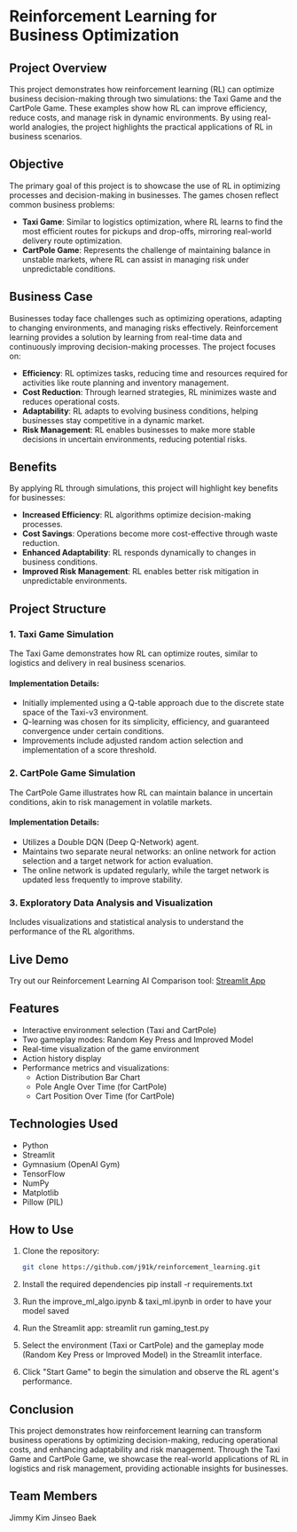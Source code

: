 # Reinforcement Learning for Business Optimization

## Project Overview

This project demonstrates how reinforcement learning (RL) can optimize business decision-making through two simulations: the Taxi Game and the CartPole Game. These examples show how RL can improve efficiency, reduce costs, and manage risk in dynamic environments. By using real-world analogies, the project highlights the practical applications of RL in business scenarios.

## Objective

The primary goal of this project is to showcase the use of RL in optimizing processes and decision-making in businesses. The games chosen reflect common business problems:

- **Taxi Game**: Similar to logistics optimization, where RL learns to find the most efficient routes for pickups and drop-offs, mirroring real-world delivery route optimization.
- **CartPole Game**: Represents the challenge of maintaining balance in unstable markets, where RL can assist in managing risk under unpredictable conditions.

## Business Case

Businesses today face challenges such as optimizing operations, adapting to changing environments, and managing risks effectively. Reinforcement learning provides a solution by learning from real-time data and continuously improving decision-making processes. The project focuses on:

- **Efficiency**: RL optimizes tasks, reducing time and resources required for activities like route planning and inventory management.
- **Cost Reduction**: Through learned strategies, RL minimizes waste and reduces operational costs.
- **Adaptability**: RL adapts to evolving business conditions, helping businesses stay competitive in a dynamic market.
- **Risk Management**: RL enables businesses to make more stable decisions in uncertain environments, reducing potential risks.

## Benefits

By applying RL through simulations, this project will highlight key benefits for businesses:

- **Increased Efficiency**: RL algorithms optimize decision-making processes.
- **Cost Savings**: Operations become more cost-effective through waste reduction.
- **Enhanced Adaptability**: RL responds dynamically to changes in business conditions.
- **Improved Risk Management**: RL enables better risk mitigation in unpredictable environments.

## Project Structure

### 1. Taxi Game Simulation

The Taxi Game demonstrates how RL can optimize routes, similar to logistics and delivery in real business scenarios.

#### Implementation Details:
- Initially implemented using a Q-table approach due to the discrete state space of the Taxi-v3 environment.
- Q-learning was chosen for its simplicity, efficiency, and guaranteed convergence under certain conditions.
- Improvements include adjusted random action selection and implementation of a score threshold.

### 2. CartPole Game Simulation

The CartPole Game illustrates how RL can maintain balance in uncertain conditions, akin to risk management in volatile markets.

#### Implementation Details:
- Utilizes a Double DQN (Deep Q-Network) agent.
- Maintains two separate neural networks: an online network for action selection and a target network for action evaluation.
- The online network is updated regularly, while the target network is updated less frequently to improve stability.

### 3. Exploratory Data Analysis and Visualization

Includes visualizations and statistical analysis to understand the performance of the RL algorithms.

## Live Demo

Try out our Reinforcement Learning AI Comparison tool:
[Streamlit App](https://j91k-reinforcement-learning-gaming-test-ifkvvl.streamlit.app/)

## Features

- Interactive environment selection (Taxi and CartPole)
- Two gameplay modes: Random Key Press and Improved Model
- Real-time visualization of the game environment
- Action history display
- Performance metrics and visualizations:
  - Action Distribution Bar Chart
  - Pole Angle Over Time (for CartPole)
  - Cart Position Over Time (for CartPole)

## Technologies Used

- Python
- Streamlit
- Gymnasium (OpenAI Gym)
- TensorFlow
- NumPy
- Matplotlib
- Pillow (PIL)

## How to Use

1. Clone the repository:
   ```bash
   git clone https://github.com/j91k/reinforcement_learning.git

2. Install the required dependencies
   pip install -r requirements.txt

3. Run the improve_ml_algo.ipynb & taxi_ml.ipynb in order to have your model saved

4. Run the Streamlit app:
   streamlit run gaming_test.py

5. Select the environment (Taxi or CartPole) and the gameplay mode (Random Key Press or Improved Model) in the Streamlit interface.

6. Click "Start Game" to begin the simulation and observe the RL agent's performance.
   
## Conclusion
This project demonstrates how reinforcement learning can transform business operations by optimizing decision-making, reducing operational costs, and enhancing adaptability and risk management. Through the Taxi Game and CartPole Game, we showcase the real-world applications of RL in logistics and risk management, providing actionable insights for businesses.

## Team Members
Jimmy Kim
Jinseo Baek
